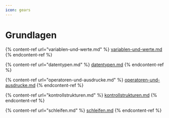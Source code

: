 ```yaml
---
icon: gears
---
```


# Grundlagen

{% content-ref url="variablen-und-werte.md" %}
[variablen-und-werte.md](variablen-und-werte.md)
{% endcontent-ref %}

{% content-ref url="datentypen.md" %}
[datentypen.md](datentypen.md)
{% endcontent-ref %}

{% content-ref url="operatoren-und-ausdrucke.md" %}
[operatoren-und-ausdrucke.md](operatoren-und-ausdrucke.md)
{% endcontent-ref %}

{% content-ref url="kontrollstrukturen.md" %}
[kontrollstrukturen.md](kontrollstrukturen.md)
{% endcontent-ref %}

{% content-ref url="schleifen.md" %}
[schleifen.md](schleifen.md)
{% endcontent-ref %}
